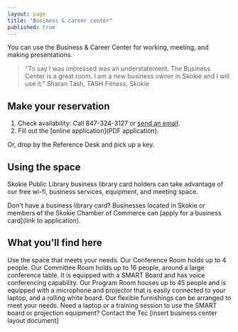 ```yaml
---
layout: page
title: "Business & career center"
published: true
---
```


You can use the Business & Career Center for working, meeting, and making presentations. 

> "To say I was impressed was an understatement. The Business Center is a great room. I am a new business owner in Skokie and I will use it." Sharan Tash, TASH Fitness, Skokie

## Make your reservation

1. Check availability: Call 847-324-3127 or [send an email](jpapke@skokielibrary.info).
2. Fill out the [online application](PDF application). 

Or, drop by the Reference Desk and pick up a key. 

## Using the space
Skokie Public Library business library card holders can take advantage of our free wi-fi, business services, equipment, and meeting space. 

Don't have a business library card? Businesses located in Skokie or members of the Skokie Chamber of Commerce can [apply for a business card](link to application). 

## What you'll find here
Use the space that meets your needs.
Our Conference Room holds up to 4 people.
Our Committee Room holds up to 16 people, around a large conference table. It is equipped with a SMART Board and has voice conferencing capability. 
Our Program Room houses up to 45 people and is equipped with a microphone and projector that is easily connected to your laptop, and a rolling white board. Our flexible furnishings can be arranged to meet your needs. 
Need a laptop or a training session to use the SMART board or projection equipment? Contact the Tec
[insert business center layout document]
